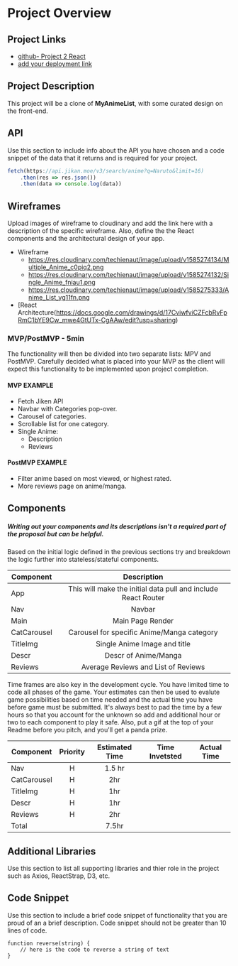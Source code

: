 # Project Overview

## Project Links

- [github- Project 2 React](https://github.com/techienaut/project_2_react)
- [add your deployment link]()

## Project Description

This project will be a clone of **MyAnimeList**, with some curated design on the front-end.

## API

Use this section to include info about the API you have chosen and a code snippet of the data that it returns and is required for your project. 


```javascript
fetch(https://api.jikan.moe/v3/search/anime?q=Naruto&limit=16)
	.then(res => res.json())
	.then(data => console.log(data))
```


## Wireframes

Upload images of wireframe to cloudinary and add the link here with a description of the specific wireframe. Also, define the the React components and the architectural design of your app.

- Wireframe
  - https://res.cloudinary.com/techienaut/image/upload/v1585274134/Multiple_Anime_c0piq2.png
  - https://res.cloudinary.com/techienaut/image/upload/v1585274132/Single_Anime_fniau1.png
  - https://res.cloudinary.com/techienaut/image/upload/v1585275333/Anime_List_yg11fn.png
- [React Architecture(https://docs.google.com/drawings/d/17CviwfviCZFcbRvFpRmC1bYE9Cw_mwe4GtUTx-CgAAw/edit?usp=sharing)


### MVP/PostMVP - 5min

The functionality will then be divided into two separate lists: MPV and PostMVP.  Carefully decided what is placed into your MVP as the client will expect this functionality to be implemented upon project completion.  

#### MVP EXAMPLE
- Fetch Jiken API
- Navbar with Categories pop-over.
- Carousel of categories.
- Scrollable list for one category.
- Single Anime:
  - Description
  - Reviews

#### PostMVP EXAMPLE

- Filter anime based on most viewed, or highest rated.
- More reviews page on anime/manga.

## Components
##### Writing out your components and its descriptions isn't a required part of the proposal but can be helpful.

Based on the initial logic defined in the previous sections try and breakdown the logic further into stateless/stateful components. 

| Component | Description |
| --- | :---: |
| App | This will make the initial data pull and include React Router|
| Nav | Navbar |
| Main        | Main Page Render |
| CatCarousel | Carousel for specific Anime/Manga category |
| TitleImg    | Single Anime Image and title |
| Descr       | Descr of Anime/Manga |
| Reviews     | Average Reviews and List of Reviews |


Time frames are also key in the development cycle.  You have limited time to code all phases of the game.  Your estimates can then be used to evalute game possibilities based on time needed and the actual time you have before game must be submitted. It's always best to pad the time by a few hours so that you account for the unknown so add and additional hour or two to each component to play it safe. Also, put a gif at the top of your Readme before you pitch, and you'll get a panda prize.

| Component | Priority | Estimated Time | Time Invetsted | Actual Time |
| --- | :---: |  :---: | :---: | :---: |
| Nav         | H | 1.5 hr |  |  |
| CatCarousel | H | 2hr |                |  |
| TitleImg    | H | 1hr |                |  |
| Descr       | H | 1hr |                |  |
| Reviews     | H | 2hr |                |  |
| Total       |  | 7.5hr |                |  |

## Additional Libraries
 Use this section to list all supporting libraries and thier role in the project such as Axios, ReactStrap, D3, etc. 

## Code Snippet

Use this section to include a brief code snippet of functionality that you are proud of an a brief description.  Code snippet should not be greater than 10 lines of code. 

```
function reverse(string) {
	// here is the code to reverse a string of text
}
```
